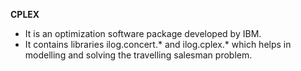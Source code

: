 

<b>CPLEX</b>

- It is an optimization software package developed by IBM. <br>
- It contains libraries ilog.concert.* and ilog.cplex.* which helps in modelling and solving the travelling salesman problem.<br> 

